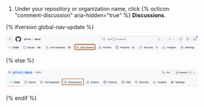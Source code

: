 1. Under your repository or organization name, click {% octicon "comment-discussion" aria-hidden="true" %} **Discussions**.

{% ifversion global-nav-update %}

   ![Screenshot of the tabs in a {% data variables.product.company_short %} repository. The "Discussions" option is outlined in dark orange.](/assets/images/help/discussions/repository-discussions-tab-global-nav-update.png)

{% else %}

   ![Screenshot of the tabs in a {% data variables.product.company_short %} repository. The "Discussions" option is outlined in dark orange.](/assets/images/help/discussions/repository-discussions-tab.png)

{% endif %}
